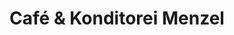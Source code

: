 ---
title: "Café & Konditorei Menzel"
url: /muehlhausen/cafe-und-konditorei-menzel/
shop: Bäckerei
---